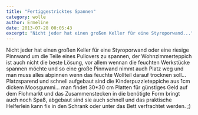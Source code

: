 ```yaml
---
title: "Fertiggestricktes Spannen"
category: wolle
author: Ermeline
date: 2013-07-28 00:05:43
excerpt: "Nicht jeder hat einen großen Keller für eine Styroporwand..."
---
```


Nicht jeder hat einen großen Keller für eine Styroporwand oder eine riesige Pinnwand um die Teile eines Pullovers zu spannen, der Wohnzimmerteppich ist auch nicht die beste Lösung, vor allem wennan die feuchten Werkstücke spannen möchte und so eine große Pinnwand nimmt auch Platz weg und man muss alles abpinnen wenn das feuchte Wollteil darauf trocknen soll... Platzsparend und schnell aufgebaut sind die Kinderpuzzleteppiche aus 1cm dickem Moosgummi... man findet 30*30 cm Platten für günstiges Geld auf dem Flohmarkt und das Zusammenstecken in die benötigte Form bringt auch noch Spaß, abgebaut sind sie auch schnell und das praktische Helferlein kann fix in den Schrank oder unter das Bett verfrachtet werden. ;)
